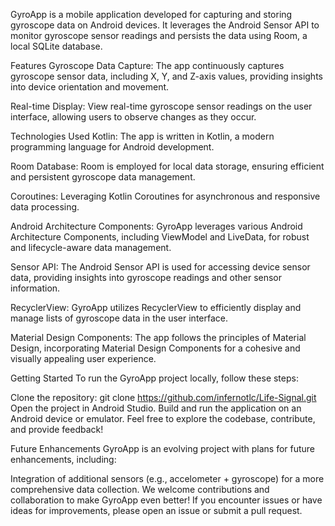 GyroApp is a mobile application developed for capturing and storing gyroscope data on Android devices. It leverages the Android Sensor API to monitor gyroscope sensor readings and persists the data using Room, a local SQLite database.

Features
Gyroscope Data Capture: The app continuously captures gyroscope sensor data, including X, Y, and Z-axis values, providing insights into device orientation and movement.

Real-time Display: View real-time gyroscope sensor readings on the user interface, allowing users to observe changes as they occur.

Technologies Used
Kotlin: The app is written in Kotlin, a modern programming language for Android development.

Room Database: Room is employed for local data storage, ensuring efficient and persistent gyroscope data management.

Coroutines: Leveraging Kotlin Coroutines for asynchronous and responsive data processing.

Android Architecture Components: GyroApp leverages various Android Architecture Components, including ViewModel and LiveData, for robust and lifecycle-aware data management.

Sensor API: The Android Sensor API is used for accessing device sensor data, providing insights into gyroscope readings and other sensor information.

RecyclerView: GyroApp utilizes RecyclerView to efficiently display and manage lists of gyroscope data in the user interface.

Material Design Components: The app follows the principles of Material Design, incorporating Material Design Components for a cohesive and visually appealing user experience.

Getting Started
To run the GyroApp project locally, follow these steps:

Clone the repository: git clone https://github.com/infernotlc/Life-Signal.git
Open the project in Android Studio.
Build and run the application on an Android device or emulator.
Feel free to explore the codebase, contribute, and provide feedback!

Future Enhancements
GyroApp is an evolving project with plans for future enhancements, including:

Integration of additional sensors (e.g., accelometer + gyroscope) for a more comprehensive data collection.
We welcome contributions and collaboration to make GyroApp even better! If you encounter issues or have ideas for improvements, please open an issue or submit a pull request.

